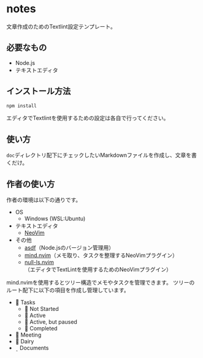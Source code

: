 # notes

文章作成のためのTextlint設定テンプレート。

## 必要なもの

- Node.js
- テキストエディタ

## インストール方法

```bash
npm install
```

エディタでTextlintを使用するための設定は各自で行ってください。

## 使い方

`doc`ディレクトリ配下にチェックしたいMarkdownファイルを作成し、文章を書くだけ。

## 作者の使い方

作者の環境は以下の通りです。

- OS
  - Windows (WSL:Ubuntu)
- テキストエディタ
  - [NeoVim](https://neovim.io/)
- その他
  - [asdf](https://asdf-vm.com/)（Node.jsのバージョン管理用）
  - [mind.nvim](https://github.com/phaazon/mind.nvim)（メモ取り、タスクを整理するNeoVimプラグイン）
  - [null-ls.nvim](https://github.com/jose-elias-alvarez/null-ls.nvim)（エディタでTextLintを使用するためのNeoVimプラグイン）

mind.nvimを使用するとツリー構造でメモやタスクを管理できます。
ツリーのルート配下に以下の項目を作成し管理しています。

-  Tasks
  -  Not Started
  -  Active
  -  Active, but paused
  -  Completed
-  Meeting
-  Dairy
- ﮷ Documents
